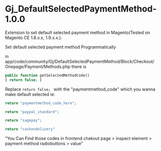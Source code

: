 # Gj_DefaultSelectedPaymentMethod-1.0.0
Extension to set default selected payment method in Magento(Tested on Magento CE 1.8.x.x, 1.9.x.x.).

Set default selected payment method Programmatically

in app/code/community/Gj/DefaultSelectedPaymentMethod/Block/Checkout/Onepage/Payment/Methods.php
there is
```php
public function getSelectedMethodCode()
{ return false; }
```

Replace ```return false; ```
with the "paymentmethod_code" which you wanna make default selected
ie:
```php
return "paymentmethod_code_here";

return "paypal_standard";

return "sagepay";

return "cashondelivery"
```

"You Can Find those codes in frontend chekout page > inspect element > payment method radiobuttons > value"
